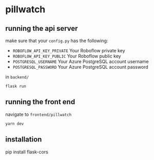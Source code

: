 # pillwatch

## running the api server 
make sure that your `config.py` has the following: 
- `ROBOFLOW_API_KEY_PRIVATE` Your Roboflow private key
- `ROBOFLOW_API_KEY_PUBLIC` Your Roboflow public key
- `POSTGRESQL_USERNAME` Your Azure PostgreSQL account username 
- `POSTGRESQL_PASSWORD` Your Azure PostgreSQL account password

in `backend/` 

```flask run``` 

## running the front end 
navigate to `frontend/pillwatch` 

```yarn dev```

## installation 
pip install flask-cors


